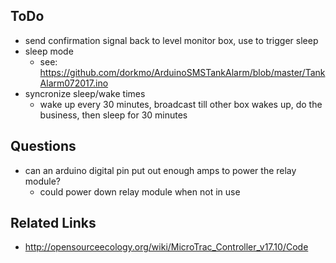 ## ToDo

  * send confirmation signal back to level monitor box, use to trigger sleep
  * sleep mode
      * see: https://github.com/dorkmo/ArduinoSMSTankAlarm/blob/master/TankAlarm072017.ino
  * syncronize sleep/wake times
      * wake up every 30 minutes, broadcast till other box wakes up, do the business, then sleep for 30 minutes 

## Questions

  * can an arduino digital pin put out enough amps to power the relay module?
      * could power down relay module when not in use


## Related Links

  * http://opensourceecology.org/wiki/MicroTrac_Controller_v17.10/Code
